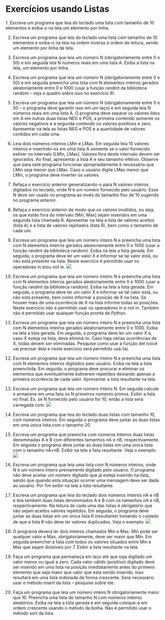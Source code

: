 <h1>Exercícios usando Listas</h1>
1. Escreva um programa que leia do teclado uma lista com tamanho de 10 elementos e exiba-o na tela um elemento por linha.

2. Escreva um programa que leia do teclado uma lista com tamanho de 10 elementos e exiba-o na tela na ordem inversa à ordem de leitura, sendo um elemento por linha da tela.

3. Escreva um programa que leia um número N (obrigatoriamente entre 0 e 50) e em seguida leia N números reais em uma lista A. Exiba a lista na tela, um elemento por linha.

4. Escreva um programa que leia um número N (obrigatoriamente entre 0 e 50) e em seguida preencha uma lista com N elementos inteiros gerados aleatoriamente entre 0 e 1000 (usar a função randint da biblioteca random – veja o quadro sobre isso no exercício 9).

5. Escreva um programa que leia um número N (obrigatoriamente entre 0 e 50 – o programa deve garantir isso em um laço) e em seguida leia N números reais em uma lista A. O programa deve separar os valores lidos em A em outras duas listas NEG e POS, a primeira contendo somente os valores negativos e a segunda contendo os valores positivos e zero. Apresentar na tela as listas NEG e POS e a quantidade de valores contidos em cada uma.

6. Leia dois números inteiros LMin e LMax. Em seguida leia 10 valores inteiros e inserindo-os em uma lista A somente se o valor fornecido estiver no intervalo [LMin, LMax]. Valores fora deste intervalo devem ser ignorados. Ao final, apresentar a lista A e seu tamanho efetivo. Observe que para este programa funcionar apropriadamente é necessário que LMin seja menor que LMax. Caso o usuário digite LMax menor que LMin, o programa deve inverter os valores.

7. Refaça o exercício anterior generalizando-o para N valores inteiros digitados no teclado, onde N é um número fornecido pelo usuário. Esse N deve ser usado no programa ao invés do tamanho fixo de 10 sugerido no programa anterior.

8. Refaça o exercício anterior de modo que os valores inválidos, ou seja, os que estão fora do intervalo [Min, Max] sejam inseridos em uma segunda lista chamada R. Apresentar na tela a lista de valores aceitos (lista A) e a lista de valores rejeitados (lista R), bem como o tamanho de cada um.

9. Escreva um programa que leia um número inteiro N e preencha uma lista com N elementos inteiros gerados aleatoriamente entre 0 e 1000 (usar a função randint da biblioteca random). Exiba na tela a lista gerada. Em seguida, o programa deve ler um valor X e informar se tal valor está, ou não está presente na lista. Neste exercício é permitido usar os operadores in e/ou not in.
<img src="https://raw.githubusercontent.com/t-silva/Academico/master/fatec/Python/Exerc%C3%ADcios/Lista%2011/Img/09.png"></img>

10. Escreva um programa que leia um número inteiro N e preencha uma lista com N elementos inteiros gerados aleatoriamente entre 0 e 1000 (usar a função randint da biblioteca random). Exiba na tela a lista gerada. Em seguida, o programa deve ler um valor X e informar se tal valor está, ou não está presente, bem como informar a posição de X na lista. Se houver mais de uma ocorrência de X na lista informe todas as posições. Neste exercício não é permitido usar os operadores in e not in. Também não é permitido usar qualquer função pronta de Python.

11. Escreva um programa que leia um número inteiro N e preencha uma lista com N elementos inteiros gerados aleatoriamente entre 0 e 1000. Exiba na tela a lista gerada. Em seguida, o programa deve ler um valor X e, caso X esteja na lista, deve eliminá-lo. Caso haja várias ocorrências de X, todas devem ser eliminadas. Pesquise como usar a função del (você vai precisar dela e neste exercício será permitido usá-la).

12. Escreva um programa que leia um número inteiro N e preencha uma lista com N elementos inteiros digitados pelo usuário. Exiba na tela a lista preenchida. Em seguida, o programa deve procurar e eliminar os elementos que eventualmente estiverem repetidos deixando apenas a primeira ocorrência de cada valor. Apresentar a lista resultante na tela.

13. Escreva um programa que leia um número inteiro N. Em seguida calcule e armazene em uma lista os N primeiros números primos. Exibir a lista no final. Ex. se N fornecido pelo usuário for 10, então a lista será carregada com:
<img src="https://raw.githubusercontent.com/t-silva/Academico/master/fatec/Python/Exerc%C3%ADcios/Lista%2011/Img/13.png"></img>

14. Escreva um programa que leia do teclado duas listas com tamanho 10, com números inteiros. Em seguida o programa deve juntar as duas listas em uma única lista com o tamanho 20.

15. Escreva um programa que preencha com números inteiros duas listas denominadas A e B com diferentes tamanhos nA e nB, respectivamente. Em seguida o programa deve juntar as duas listas em uma única lista com o tamanho nA+nB. Exibir na tela a lista resultante. Veja o exemplo:
<img src="https://raw.githubusercontent.com/t-silva/Academico/master/fatec/Python/Exerc%C3%ADcios/Lista%2011/Img/15.png"></img>

16. Escreva um programa que leia uma lista com N números inteiros, onde N é um número inteiro previamente digitado pelo usuário. O programa não deve aceitar um número digitado que já esteja inserido na lista, sendo que quando esta situação ocorrer uma mensagem deve ser dada ao usuário. Por fim exibir na tela a lista resultante.

17. Escreva um programa que leia do teclado dois números inteiros nA e nB e leia também duas listas denominados A e B com os tamanhos nA e nB, respectivamente. Na leitura de cada uma das listas é obrigatório que não sejam aceitos valores repetidos. Em seguida, o programa deve juntar as duas listas em um única lista R (resultante) tomando o cuidado de que a lista R não deve ter valores duplicados. Veja o exemplo:
<img src="https://raw.githubusercontent.com/t-silva/Academico/master/fatec/Python/Exerc%C3%ADcios/Lista%2011/Img/17.png"></img>
18. O programa deverá ler dois inteiros chamados Min e Max. Min pode ser qualquer valor e Max, obrigatoriamente, deve ser maior que Min. Em seguida preencher a lista com todos os valores situados entre Min e Max que sejam divisíveis por 7. Exibir a lista resultante na tela.

19. Faça um programa que permaneça em laço até que seja digitado um valor menor ou igual a zero. Cada valor válido (positivo) digitado deve ser inserido em uma lista na posição imediatamente antes do primeiro elemento que seja maior que valor que está sendo inserido. Isso resultará em uma lista ordenada de forma crescente. Será necessário usar o método insert da lista – pesquise sobre ele.

20. Faça um programa que leia um número inteiro N obrigatoriamente maior que 10. Preencha uma lista de tamanho N com números inteiros aleatórios. Exiba na tela a lista gerada e em seguida coloque-a em ordem crescente usando o método da bolha. Não é permitido usar o método sort da lista

